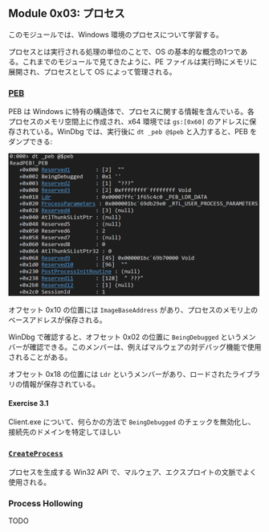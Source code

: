 ## Module 0x03: プロセス
このモジュールでは、Windows 環境のプロセスについて学習する。

プロセスとは実行される処理の単位のことで、OS の基本的な概念の1つである。これまでのモジュールで見てきたように、PE ファイルは実行時にメモリに展開され、プロセスとして OS によって管理される。

### [PEB](https://www.ired.team/miscellaneous-reversing-forensics/windows-kernel-internals/exploring-process-environment-block)
PEB は Windows に特有の構造体で、プロセスに関する情報を含んでいる。各プロセスのメモリ空間上に作成され、x64 環境では `gs:[0x60]` のアドレスに保存されている。WinDbg では、実行後に `dt _peb @$peb` と入力すると、PEB をダンプできる:

<img src="./assets/img_0x0301.png" width="500">

オフセット 0x10 の位置には `ImageBaseAddress` があり、プロセスのメモリ上のベースアドレスが保存される。

WinDbg で確認すると、オフセット 0x02 の位置に `BeingDebugged` というメンバーが確認できる。このメンバーは、例えばマルウェアの対デバッグ機能で使用されることがある。

オフセット 0x18 の位置には `Ldr` というメンバーがあり、ロードされたライブラリの情報が保存されている。

#### Exercise 3.1
Client.exe について、何らかの方法で `BeingDebugged` のチェックを無効化し、接続先のドメインを特定してほしい

### [`CreateProcess`](https://learn.microsoft.com/en-us/windows/win32/api/processthreadsapi/nf-processthreadsapi-createprocessa)
プロセスを生成する Win32 API で、マルウェア、エクスプロイトの文脈でよく使用される。

### Process Hollowing
TODO
